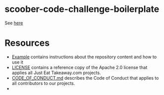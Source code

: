 # scoober-code-challenge-boilerplate

See [here](./example.md)

# Resources
- [Example](./example.md) contains instructions about the repository content and how to use it
- [LICENSE](./LICENSE) contains a reference copy of the Apache 2.0 license that applies all Just Eat Takeaway.com projects.
- [CODE_OF_CONDUCT.md](./CODE_OF_CONDUCT.md) describes the Code of Conduct that applies to all contributors to our projects.
- 
